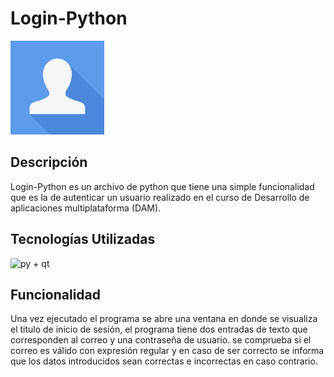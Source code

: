 # Login-Python

<img src="./login.png" width="150" height="150" alt=" Logo incio sesión">


## Descripción
Login-Python es un archivo de python que tiene una simple funcionalidad que es la de autenticar un usuario realizado en el curso de Desarrollo de aplicaciones multiplataforma (DAM).


## Tecnologías Utilizadas
<div>
  <img width="200" height="100" alt="py + qt" title="Py + qt" src="https://th.bing.com/th/id/OIP.5IIfIwItMtBkhJKD4tM1YwHaCu?pid=ImgDet&rs=1" >
</div>

 ## Funcionalidad
Una vez ejecutado el programa se abre una ventana en donde se visualiza el titulo de inicio de sesión, el programa tiene dos entradas de texto que corresponden al correo y una contraseña de usuario.
se comprueba si el correo es válido con expresión regular y en caso de ser correcto se informa que los datos introducidos sean correctas e incorrectas en caso contrario.
